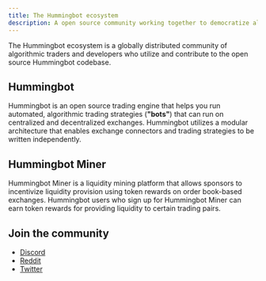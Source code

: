 ```yaml
---
title: The Hummingbot ecosystem
description: A open source community working together to democratize algo trading
---
```


The Hummingbot ecosystem is a globally distributed community of algorithmic traders and developers who utilize and contribute to the open source Hummingbot codebase.


## Hummingbot

Hummingbot is an open source trading engine that helps you run automated, algorithmic trading strategies (**"bots"**) that can run on centralized and decentralized exchanges. Hummingbot utilizes a modular architecture that enables exchange connectors and trading strategies to be written independently.

## Hummingbot Miner

Hummingbot Miner is a liquidity mining platform that allows sponsors to incentivize liquidity provision using token rewards on order book-based exchanges. Hummingbot users who sign up for Hummingbot Miner can earn token rewards for providing liquidity to certain trading pairs.

## Join the community

* [Discord](https://discord.hummingbot.io)
* [Reddit](https://www.reddit.com/r/Hummingbot/) 
* [Twitter](https://twitter.com/hummingbot_io)